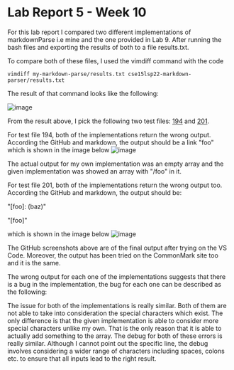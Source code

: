 # Lab Report 5 - Week 10

For this lab report I compared two different implementations of markdownParse i.e mine and the one provided in Lab 9. After running the bash files and exporting the results of both to a file results.txt. 

To compare both of these files, I used the vimdiff command with the code

```vimdiff my-markdown-parse/results.txt cse15lsp22-markdown-parser/results.txt```

The result of that command looks like the following:

![image](lr5-1.png)

From the result above, I pick the following two test files:
[194](https://github.com/nidhidhamnani/markdown-parser/blob/main/test-files/193.md) and [201](https://github.com/nidhidhamnani/markdown-parser/blob/main/test-files/201.md).

For test file 194, both of the implementations return the wrong output. According the GitHub and markdown, the output should be a link "foo" which is shown in the image below ![image](lr5-2.png) 

The actual output for my own implementation was an empty array and the given implementation was showed an array with "/foo" in it. 

For test file 201, both of the implementations return the wrong output too. According the GitHub and markdown, the output should be:

"[foo]: (baz)"

"[foo]"

which is shown in the image below ![image](lr5-3.png)

The GitHub screenshots above are of the final output after trying on the VS Code. Moreover, the output has been tried on the CommonMark site too and it is the same. 

The wrong output for each one of the implementations suggests that there is a bug in the implementation, the bug for each one can be described as the following:

The issue for both of the implementations is really similar. Both of them are not able to take into consideration the special characters which exist. The only difference is that the given implementation is able to consider more special characters unlike my own. That is the only reason that it is able to actually add something to the array. The debug for both of these errors is really similar. Although I cannot point out the specific line, the debug involves considering a wider range of characters including spaces, colons etc. to ensure that all inputs lead to the right result.   